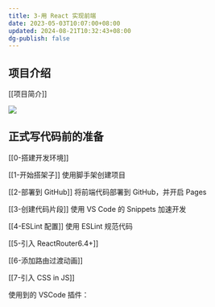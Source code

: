 ```yaml
---
title: 3-用 React 实现前端
date: 2023-05-03T10:07:00+08:00
updated: 2024-08-21T10:32:43+08:00
dg-publish: false
---
```


## 项目介绍

[[项目简介]]

![](https://img.shields.io/badge/dogKeeping-v0.1.0-F10000.svg)

## 正式写代码前的准备

[[0-搭建开发环境]]

[[1-开始搭架子]] 使用脚手架创建项目

[[2-部署到 GitHub]] 将前端代码部署到 GitHub，并开启 Pages

[[3-创建代码片段]] 使用 VS Code 的 Snippets 加速开发

[[4-ESLint 配置]] 使用 ESLint 规范代码

[[5-引入 ReactRouter6.4+]]

[[6-添加路由过渡动画]]

[[7-引入 CSS in JS]]

使用到的 VSCode 插件：

